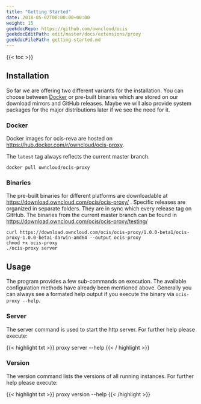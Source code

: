 ```yaml
---
title: "Getting Started"
date: 2018-05-02T00:00:00+00:00
weight: 15
geekdocRepo: https://github.com/owncloud/ocis
geekdocEditPath: edit/master/docs/extensions/proxy
geekdocFilePath: getting-started.md
---
```


{{< toc >}}

## Installation

So far we are offering two different variants for the installation. You can choose between [Docker](https://www.docker.com/) or pre-built binaries which are stored on our download mirrors and GitHub releases. Maybe we will also provide system packages for the major distributions later if we see the need for it.

### Docker

Docker images for ocis-reva are hosted on https://hub.docker.com/r/owncloud/ocis-proxy.

The `latest` tag always reflects the current master branch.

```console
docker pull owncloud/ocis-proxy
```

### Binaries

The pre-built binaries for different platforms are downloadable at https://download.owncloud.com/ocis/ocis-proxy/ . Specific releases are organized in separate folders. They are in sync which every release tag on GitHub. The binaries from the current master branch can be found in https://download.owncloud.com/ocis/ocis-proxy/testing/

```console
curl https://download.owncloud.com/ocis/ocis-proxy/1.0.0-beta1/ocis-proxy-1.0.0-beta1-darwin-amd64 --output ocis-proxy
chmod +x ocis-proxy
./ocis-proxy server
```

## Usage

The program provides a few sub-commands on execution. The available configuration methods have already been mentioned above. Generally you can always see a formated help output if you execute the binary via `ocis-proxy --help`.

### Server

The server command is used to start the http server. For further help please execute:

{{< highlight txt >}}
proxy server --help
{{< / highlight >}}

### Version
The version command lists the versions of all running instances. For further help please execute:

{{< highlight txt >}}
proxy version --help
{{< /highlight >}}
